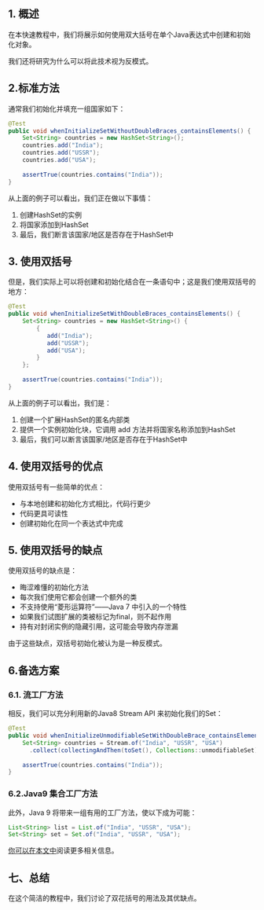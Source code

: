 ## 1. 概述

在本快速教程中，我们将展示如何使用双大括号在单个Java表达式中创建和初始化对象。

我们还将研究为什么可以将此技术视为反模式。

## 2.标准方法

通常我们初始化并填充一组国家如下：

```java
@Test
public void whenInitializeSetWithoutDoubleBraces_containsElements() {
    Set<String> countries = new HashSet<String>();                
    countries.add("India");
    countries.add("USSR");
    countries.add("USA");
 
    assertTrue(countries.contains("India"));
}

```

从上面的例子可以看出，我们正在做以下事情：

1.  创建HashSet的实例
2.  将国家添加到HashSet
3.  最后，我们断言该国家/地区是否存在于HashSet中

## 3. 使用双括号

但是，我们实际上可以将创建和初始化结合在一条语句中；这是我们使用双括号的地方：

```java
@Test
public void whenInitializeSetWithDoubleBraces_containsElements() {
    Set<String> countries = new HashSet<String>() {
        {
           add("India");
           add("USSR");
           add("USA");
        }
    };
 
    assertTrue(countries.contains("India"));
}

```

从上面的例子可以看出，我们是：

1.  创建一个扩展HashSet的匿名内部类
2.  提供一个实例初始化块，它调用 add 方法并将国家名称添加到HashSet
3.  最后，我们可以断言该国家/地区是否存在于HashSet中

## 4. 使用双括号的优点

使用双括号有一些简单的优点：

-   与本地创建和初始化方式相比，代码行更少
-   代码更具可读性
-   创建初始化在同一个表达式中完成

## 5. 使用双括号的缺点

使用双括号的缺点是：

-   晦涩难懂的初始化方法
-   每次我们使用它都会创建一个额外的类
-   不支持使用“菱形运算符”——Java 7 中引入的一个特性
-   如果我们试图扩展的类被标记为final，则不起作用
-   持有对封闭实例的隐藏引用，这可能会导致内存泄漏

由于这些缺点，双括号初始化被认为是一种反模式。

## 6.备选方案

### 6.1. 流工厂方法

相反，我们可以充分利用新的Java8 Stream API 来初始化我们的Set：

```java
@Test
public void whenInitializeUnmodifiableSetWithDoubleBrace_containsElements() {
    Set<String> countries = Stream.of("India", "USSR", "USA")
      .collect(collectingAndThen(toSet(), Collections::unmodifiableSet));
 
    assertTrue(countries.contains("India"));
}

```

### 6.2.Java9 集合工厂方法

此外，Java 9 将带来一组有用的工厂方法，使以下成为可能：

```java
List<String> list = List.of("India", "USSR", "USA");
Set<String> set = Set.of("India", "USSR", "USA");

```

[你可以在本文中](https://www.baeldung.com/java-9-collections-factory-methods)阅读更多相关信息。

## 七、总结

在这个简洁的教程中，我们讨论了双花括号的用法及其优缺点。